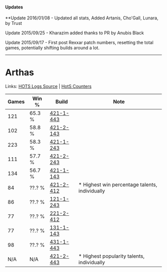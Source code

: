 #### Updates
**Update 2016/01/08 - Updated all stats, Added Artanis, Cho'Gall, Lunara, by Trust

Update 2015/09/25 - Kharazim added thanks to PR by Anubis Black

Update 2015/09/17 - First post Rexxar patch numbers, resetting the total games, potentially shifting builds around a lot.

***

# Arthas

Links: [HOTS Logs Source](https://www.hotslogs.com/Sitewide/HeroDetails?Hero=Arthas) | [HotS Counters](http://hotscounters.com/#/hero/Arthas)

Games  | Win %  | Build     | Note
-----  | -----  | -----     | ----
121    | 65.3 % | [421-1-443](http://www.heroesfire.com/hots/talent-calculator/arthas#sDbp) | 
102    | 58.8 % | [421-2-143](http://www.heroesfire.com/hots/talent-calculator/arthas#sDml) | 
223    | 58.3 % | [421-1-243](http://www.heroesfire.com/hots/talent-calculator/arthas#sDYh) | 
111    | 57.7 % | [421-2-243](http://www.heroesfire.com/hots/talent-calculator/arthas#sDoJ) | 
134    | 56.7 % | [421-1-143](http://www.heroesfire.com/hots/talent-calculator/arthas#sDX7) | 
84     | ??.? % | [421-2-412](http://www.heroesfire.com/hots/talent-calculator/arthas#sDqy) | * Highest win percentage talents, individually
86     | ??.? % | [121-1-243](http://www.heroesfire.com/hots/talent-calculator/arthas#gn7h) | 
77     | ??.? % | [221-2-412](http://www.heroesfire.com/hots/talent-calculator/arthas#kbYy) | 
77     | ??.? % | [131-1-143](http://www.heroesfire.com/hots/talent-calculator/arthas#h9Wd) | 
98     | ??.? % | [431-1-443](http://www.heroesfire.com/hots/talent-calculator/arthas#sc0J) | 
N/A    | N/A    | [421-2-443](http://www.heroesfire.com/hots/talent-calculator/arthas#sDrR) | * Highest popularity talents, individually
